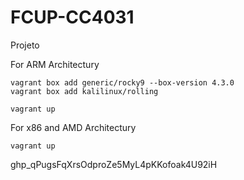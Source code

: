 # FCUP-CC4031
Projeto


For ARM Architectury

    vagrant box add generic/rocky9 --box-version 4.3.0
    vagrant box add kalilinux/rolling

    vagrant up



For x86 and AMD Architectury

    vagrant up


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